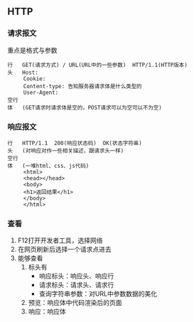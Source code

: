 ## HTTP

### 请求报文

重点是格式与参数

```text
行   GET(请求方式) / URL(URL中的一些参数)  HTTP/1.1(HTTP版本)
头   Host:
     Cookie:
     Content-type: 告知服务器请求体是什么类型的  
     User-Agent:
空行  
体   (GET请求时请求体是空的，POST请求可以为空可以不为空)
```

### 响应报文

```text
行   HTTP/1.1  200(响应状态码)  OK(状态字符串)
头   (对响应对作一些相关描述，跟请求头一样)
空行 
体   (一堆html、css、js代码)
     <html>
     <head></head>
     <body>
     <h1>返回结果</h1>
     </body>
     </html>
```

### 查看

1. F12打开开发者工具，选择网络
2. 在网页刷新后选择一个请求点进去
3. 能够查看
    1. 标头有
        + 响应标头：响应头、响应行
        + 请求标头：请求头、请求行
        + 查询字符串参数：对URL中参数数据的美化
    2. 预览：响应体中代码渲染后的页面
    3. 响应：响应体